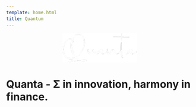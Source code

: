 ```yaml
---
template: home.html
title: Quantum
---
```




<p align="center">
  <a href="https://gitctrlx.github.io/quanta">
    <img src="./assets/images/logos/quanta-white.png" alt="Quanta" width="200" height="auto" />
  </a>
</p>

# Quanta - Σ in innovation, harmony in finance.

